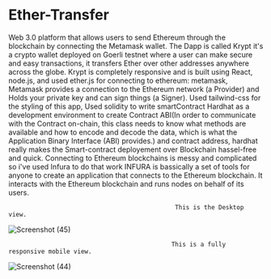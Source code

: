 # Ether-Transfer 
Web 3.0 platform that allows users to send Ethereum through the blockchain by connecting the Metamask wallet.
The Dapp is called Krypt it's a crypto wallet deployed on Goerli testnet where a user can make secure and easy transactions, it transfers Ether over other addresses anywhere across the globe. Krypt is completely responsive and is built using React, node.js, and used ether.js for connecting to ethereum: metamask, Metamask provides a connection to the Ethereum network (a Provider) and Holds your private key and can sign things (a Signer).
Used tailwind-css for the styling of this app,
Used solidity to write smartContract
Hardhat as a development environment to create Contract ABI(In order to communicate with the Contract on-chain, this class needs to know what methods are available and how to encode and decode the data, which is what the Application Binary Interface (ABI) provides.) 
and contract address, hardhat really makes the Smart-contract deployement over Blockchain hassel-free and quick. Connecting to Ethereum blockchains is messy and complicated so i've used Infura to do that work INFURA is bassically a set of tools for anyone to create an application that connects to the Ethereum blockchain. It interacts with the Ethereum blockchain and runs nodes on behalf of its users.




                                                  This is the Desktop view.
![Screenshot (45)](https://user-images.githubusercontent.com/84992044/185729961-c7a3bb07-83d3-4054-ba80-d9d5be98bb2c.png)

                                                 

                                                 This is a fully responsive mobile view.

![Screenshot (44)](https://user-images.githubusercontent.com/84992044/185733574-0e65c12f-edec-4664-b3e3-a9f0a7253a7a.png)
